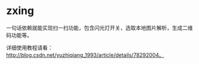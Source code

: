 # zxing
一句话依赖就能实现扫一扫功能，包含闪光灯开关，选取本地图片解析，生成二维码功能等。



详细使用教程请看：http://blog.csdn.net/yuzhiqiang_1993/article/details/78292004。
